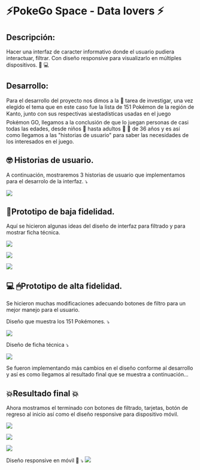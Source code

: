 # ⚡️PokeGo Space - Data lovers ⚡️

## Descripción:
Hacer una interfaz de caracter informativo donde el usuario pudiera interactuar, filtrar. Con diseño responsive para visualizarlo en múltiples dispositivos. 📱 💻

## Desarrollo:
Para el desarrollo del proyecto nos dimos a la 📓 tarea de investigar, una vez elegido el tema que en este caso fue la lista de 151 Pokémon de la región de Kanto, junto con sus respectivas 📊estadísticas usadas en el juego Pokémon GO, llegamos a la conclusión de que lo juegan personas de casi todas las edades, desde niños 👦 hasta adultos 🙎 👩 de 36 años y es así como llegamos a las "historias de usuario" para saber las necesidades de los interesados en el juego.

## 🤓 Historias de usuario.
A continuación, mostraremos 3 historias de usuario que implementamos para el desarrolo de la interfaz. ⤵️

![ ](src/images/PokeGoSpaceUserHist.png) 


## 📝Prototipo de baja fidelidad.

Aquí se hicieron algunas ideas del diseño de interfaz para filtrado y para mostrar ficha técnica. 

![ ](src/images/img01.jpeg)

![ ](src/images/img02.jpeg)

![ ](src/images/img03.jpeg)

## 💻 🖱Prototipo de alta fidelidad.

Se hicieron muchas modificaciones adecuando botones de filtro para un mejor manejo para el usuario.

Diseño que muestra los 151 Pokémones. ⤵️

![ ](src/images/5cb07bfc-0767-4563-8468-5c85585cc537.jpeg)

Diseño de ficha técnica ⤵️

![ ](src/images/843ccb08-5f72-42c6-b0c9-86ecd5e89166.jpeg)

Se fueron implementando más cambios en el diseño conforme al desarrollo y así es como llegamos al resultado final que se muestra a continuación...

## 💥Resultado final 💥

Ahora mostramos el terminado con botones de filtrado, tarjetas, botón de regreso al inicio así como el diseño responsive para dispositivo móvil.

![ ](src/images/img04.jpeg)

![ ](src/images/img05.jpeg)

![ ](src/images/img06.jpeg)

Diseño responsive en móvil 📱 ⤵️
![ ](src/images/6a408ca3-c0e8-48a2-bff5-2767ebb23cea.jpeg)


